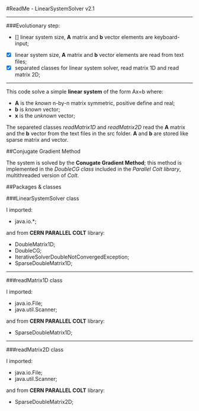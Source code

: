 #ReadMe - LinearSystemSolver v2.1


------------------------------------------------------------------------------------------

###Evolutionary step:

- [] linear system size, **A** matrix and **b** vector elements are keyboard-input;
- [x] linear system size, **A** matrix and **b** vector elements are read from text files;
- [x] separated classes for linear system solver, read matrix 1D and read matrix 2D;

------------------------------------------------------------------------------------------

This code solve a simple **linear system** of the form Ax=b where:

* **A** is the *known* n-by-n matrix symmetric, positive define and real;
* **b** is *known* vector;
* **x** is the *unknown* vector;

The separeted classes *readMatrix1D* and *readMatrix2D* read the **A** matrix and the **b** vector from the text files in the src folder. **A** and **b** are stored like sparse matrix and vector.

##Conjugate Gradient Method

The system is solved by the **Conugate Gradient Method**; this method is implemented in the *DoubleCG class* included in the *Parallel Colt library*, multithreaded version of *Colt*.


##Packages & classes

###LinearSystemSolver class

I imported:

- java.io.*;

and from **CERN PARALLEL COLT** library:

- DoubleMatrix1D;
- DoubleCG;
- IterativeSolverDoubleNotConvergedException;
- SparseDoubleMatrix1D;

-------------------------------------------------

###readMatrix1D class

I imported:

- java.io.File;
- java.util.Scanner;

and from **CERN PARALLEL COLT** library:

- SparseDoubleMatrix1D;

-------------------------------------------------

###readMatrix2D class

I imported:

- java.io.File;
- java.util.Scanner;

and from **CERN PARALLEL COLT** library:

- SparseDoubleMatrix2D;